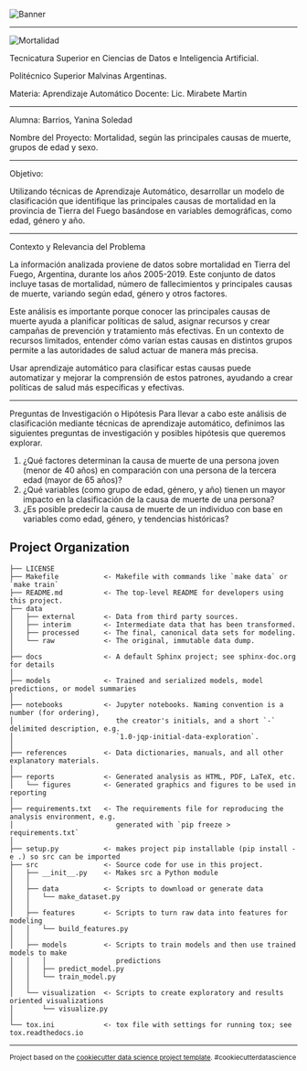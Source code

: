 
![Banner](https://github.com/user-attachments/assets/77a0db91-5813-49ad-8acb-8fbc59ec15a0)

******************************

![Mortalidad](https://github.com/user-attachments/assets/bf9315b1-b38e-493c-ab6f-8f04f894126b)





Tecnicatura Superior en Ciencias de Datos e Inteligencia Artificial.

Politécnico Superior Malvinas Argentinas.

Materia: Aprendizaje Automático
Docente: Lic. Mirabete Martin
****************************************************************************
Alumna: Barrios, Yanina Soledad

Nombre del Proyecto: Mortalidad, según las principales causas de muerte, grupos de edad y sexo.
*****************************************************************************
Objetivo:

Utilizando técnicas de Aprendizaje Automático, desarrollar un modelo de clasificación que identifique las principales causas de mortalidad en la provincia de Tierra del Fuego basándose en variables demográficas, como edad, género y año.
******************************************************************************
Contexto y Relevancia del Problema

La información analizada proviene de datos sobre mortalidad en Tierra del Fuego, Argentina, durante los años 2005-2019. Este conjunto de datos incluye tasas de mortalidad, número de fallecimientos y principales causas de muerte, variando según edad, género y otros factores.

Este análisis es importante porque conocer las principales causas de muerte ayuda a planificar políticas de salud, asignar recursos y crear campañas de prevención y tratamiento más efectivas. En un contexto de recursos limitados, entender cómo varían estas causas en distintos grupos permite a las autoridades de salud actuar de manera más precisa.

Usar aprendizaje automático para clasificar estas causas puede automatizar y mejorar la comprensión de estos patrones, ayudando a crear políticas de salud más específicas y efectivas.
*****************************************************************************
Preguntas de Investigación o Hipótesis
Para llevar a cabo este análisis de clasificación mediante técnicas de aprendizaje automático, definimos las siguientes preguntas de investigación y posibles hipótesis que queremos explorar.
   1. ¿Qué factores determinan la causa de muerte de una persona joven (menor de 40 años) en comparación con una persona de la tercera edad (mayor de 65 años)?
   2. ¿Qué variables (como grupo de edad, género, y año) tienen un mayor impacto en la clasificación de la causa de muerte de una persona?
   3. ¿Es posible predecir la causa de muerte de un individuo con base en variables como edad, género, y tendencias históricas?

Project Organization
------------

    ├── LICENSE
    ├── Makefile           <- Makefile with commands like `make data` or `make train`
    ├── README.md          <- The top-level README for developers using this project.
    ├── data
    │   ├── external       <- Data from third party sources.
    │   ├── interim        <- Intermediate data that has been transformed.
    │   ├── processed      <- The final, canonical data sets for modeling.
    │   └── raw            <- The original, immutable data dump.
    │
    ├── docs               <- A default Sphinx project; see sphinx-doc.org for details
    │
    ├── models             <- Trained and serialized models, model predictions, or model summaries
    │
    ├── notebooks          <- Jupyter notebooks. Naming convention is a number (for ordering),
    │                         the creator's initials, and a short `-` delimited description, e.g.
    │                         `1.0-jqp-initial-data-exploration`.
    │
    ├── references         <- Data dictionaries, manuals, and all other explanatory materials.
    │
    ├── reports            <- Generated analysis as HTML, PDF, LaTeX, etc.
    │   └── figures        <- Generated graphics and figures to be used in reporting
    │
    ├── requirements.txt   <- The requirements file for reproducing the analysis environment, e.g.
    │                         generated with `pip freeze > requirements.txt`
    │
    ├── setup.py           <- makes project pip installable (pip install -e .) so src can be imported
    ├── src                <- Source code for use in this project.
    │   ├── __init__.py    <- Makes src a Python module
    │   │
    │   ├── data           <- Scripts to download or generate data
    │   │   └── make_dataset.py
    │   │
    │   ├── features       <- Scripts to turn raw data into features for modeling
    │   │   └── build_features.py
    │   │
    │   ├── models         <- Scripts to train models and then use trained models to make
    │   │   │                 predictions
    │   │   ├── predict_model.py
    │   │   └── train_model.py
    │   │
    │   └── visualization  <- Scripts to create exploratory and results oriented visualizations
    │       └── visualize.py
    │
    └── tox.ini            <- tox file with settings for running tox; see tox.readthedocs.io


--------

<p><small>Project based on the <a target="_blank" href="https://drivendata.github.io/cookiecutter-data-science/">cookiecutter data science project template</a>. #cookiecutterdatascience</small></p>

